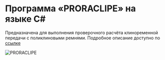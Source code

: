 # Программа «PRORACLIPE» на языке C#
Предназначена для выполнения проверочного расчёта клиноременной передачи с поликлиновыми ремнями.
Подробное описание доступно по [ссылке](https://github.com/kamneva/proraklipe/blob/main/txt/%D0%9E%D0%BF%D0%B8%D1%81%D0%B0%D0%BD%D0%B8%D0%B5%20PRORACLIPE.pdf)

![PRORACLIPE](https://github.com/kamneva/proraklipe/blob/main/img/PRORACLIPE.gif)

